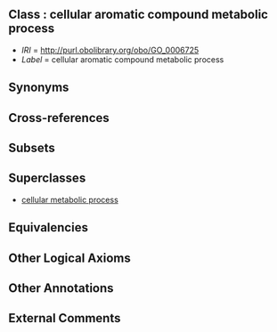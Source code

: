 
## Class : cellular aromatic compound metabolic process

 * *IRI* = http://purl.obolibrary.org/obo/GO_0006725
 * *Label* = cellular aromatic compound metabolic process

## Synonyms


## Cross-references


## Subsets


## Superclasses

 * [cellular metabolic process](../../GO/37/GO_0044237.md)

## Equivalencies


## Other Logical Axioms


## Other Annotations


## External Comments

